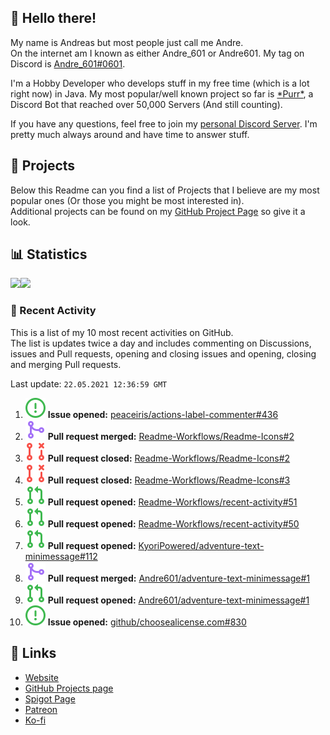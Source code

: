 <!-- Links -->
[andre]: https://discord.bio/p/andre601
[purr]: https://purrbot.site
[discord]: https://discord.gg/6dazXp6
[website]: https://andre601.ch
[github]: https://andre601.ch/projects
[spigot]: https://www.spigotmc.org/resources/authors/56829/
[patreon]: https://patreon.com/andre_601
[ko-fi]: https://ko-fi.com/andre_601

## 👋 Hello there!
My name is Andreas but most people just call me Andre.  
On the internet am I known as either Andre_601 or Andre601. My tag on Discord is [Andre_601#0601][andre].

I'm a Hobby Developer who develops stuff in my free time (which is a lot right now) in Java. My most popular/well known project so far is [\*Purr\*][purr], a Discord Bot that reached over 50,000 Servers (And still counting).

If you have any questions, feel free to join my [personal Discord Server][discord]. I'm pretty much always around and have time to answer stuff.

## 📁 Projects
Below this Readme can you find a list of Projects that I believe are my most popular ones (Or those you might be most interested in).  
Additional projects can be found on my [GitHub Project Page][github] so give it a look.

## 📊 Statistics
<img height="195px" src="https://github-readme-stats.vercel.app/api?username=Andre601&show_icons=true&hide_rank=true&title_color=3498db&bg_color=ffffff00&text_color=718096&disable_animations=true"><img height="195px" src="https://github-readme-stats.vercel.app/api/top-langs?username=Andre601&layout=compact&title_color=3498db&bg_color=ffffff00&text_color=718096">

### 📜 Recent Activity
This is a list of my 10 most recent activities on GitHub.  
The list is updates twice a day and includes commenting on Discussions, issues and Pull requests, opening and closing issues and opening, closing and merging Pull requests.

<!--RECENT_ACTIVITY:last_update-->
Last update: `22.05.2021 12:36:59 GMT`
<!--RECENT_ACTIVITY:last_update_end-->
<!--RECENT_ACTIVITY:start-->
1. ![issueOpened] **Issue opened:** [peaceiris/actions-label-commenter#436](https://github.com/peaceiris/actions-label-commenter/issues/436)
2. ![pullRequestMerged] **Pull request merged:** [Readme-Workflows/Readme-Icons#2](https://github.com/Readme-Workflows/Readme-Icons/pull/2)
3. ![pullRequestClosed] **Pull request closed:** [Readme-Workflows/Readme-Icons#2](https://github.com/Readme-Workflows/Readme-Icons/pull/2)
4. ![pullRequestClosed] **Pull request closed:** [Readme-Workflows/Readme-Icons#3](https://github.com/Readme-Workflows/Readme-Icons/pull/3)
5. ![pullRequestOpened] **Pull request opened:** [Readme-Workflows/recent-activity#51](https://github.com/Readme-Workflows/recent-activity/pull/51)
6. ![pullRequestOpened] **Pull request opened:** [Readme-Workflows/recent-activity#50](https://github.com/Readme-Workflows/recent-activity/pull/50)
7. ![pullRequestOpened] **Pull request opened:** [KyoriPowered/adventure-text-minimessage#112](https://github.com/KyoriPowered/adventure-text-minimessage/pull/112)
8. ![pullRequestMerged] **Pull request merged:** [Andre601/adventure-text-minimessage#1](https://github.com/Andre601/adventure-text-minimessage/pull/1)
9. ![pullRequestOpened] **Pull request opened:** [Andre601/adventure-text-minimessage#1](https://github.com/Andre601/adventure-text-minimessage/pull/1)
10. ![issueOpened] **Issue opened:** [github/choosealicense.com#830](https://github.com/github/choosealicense.com/issues/830)
<!--RECENT_ACTIVITY:end-->

## 🔗 Links
- [Website]
- [GitHub Projects page][github]
- [Spigot Page][spigot]
- [Patreon]
- [Ko-fi]

<!-- Badges -->
[issueOpened]: https://raw.githubusercontent.com/Readme-Workflows/Readme-Icons/main/icons/octicons/IssueOpenedOld.svg
[issueClosed]: https://raw.githubusercontent.com/Readme-Workflows/Readme-Icons/main/icons/octicons/IssueClosedOld.svg

[pullRequestOpened]: https://raw.githubusercontent.com/Readme-Workflows/Readme-Icons/main/icons/octicons/PullRequestOpened.svg
[pullRequestClosed]: https://raw.githubusercontent.com/Readme-Workflows/Readme-Icons/main/icons/octicons/PullRequestClosed.svg
[pullRequestMerged]: https://raw.githubusercontent.com/Readme-Workflows/Readme-Icons/main/icons/octicons/PullRequestMerged.svg

[comment]: https://raw.githubusercontent.com/Readme-Workflows/Readme-Icons/main/icons/octicons/Comment.svg

[changesRequested]: https://raw.githubusercontent.com/Readme-Workflows/Readme-Icons/main/icons/octicons/RequestedChanges.svg
[approved]: https://raw.githubusercontent.com/Readme-Workflows/Readme-Icons/main/icons/octicons/ApprovedChanges.svg
[repoCreated]: https://raw.githubusercontent.com/Readme-Workflows/Readme-Icons/main/icons/octicons/Repository.svg

[release]: https://raw.githubusercontent.com/Readme-Workflows/Readme-Icons/main/icons/octicons/Release.svg
[star]: https://raw.githubusercontent.com/Readme-Workflows/Readme-Icons/main/icons/octicons/StarredRepository.svg
